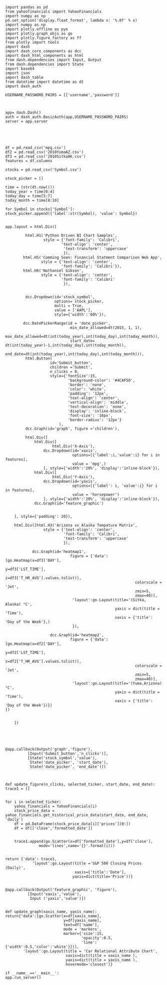 
    import pandas as pd
    from yahoofinancials import YahooFinancials
    import numpy as np
    pd.set_option('display.float_format', lambda x: '%.0f' % x)
    import numpy as np
    import plotly.offline as pyo
    import plotly.graph_objs as go
    import plotly.figure_factory as ff
    from plotly import tools
    import dash 
    import dash_core_components as dcc
    import dash_html_components as html
    from dash.dependencies import Input, Output
    from dash.dependencies import State
    import base64
    import json
    import dash_table
    from datetime import datetime as dt
    import dash_auth

    USERNAME_PASSWORD_PAIRS = [['username','password']]



    app= dash.Dash()
    auth = dash_auth.BasicAuth(app,USERNAME_PASSWORD_PAIRS)
    server = app.server





    df = pd.read_csv('mpg.csv')
    df2 = pd.read_csv('2010YumaAZ.csv')
    df3 = pd.read_csv('2010SitkaAK.csv')
    features = df.columns

    stocks = pd.read_csv('Symbol.csv')

    stock_picker = []

    time = (str(dt.now()))
    today_year = time[0:4]
    today_day = time[5:7]
    today_month = time[8:10] 

    for Symbol in stocks['Symbol']:
    stock_picker.append({'label':str(Symbol), 'value': Symbol})


    app.layout = html.Div([
             
             html.H1('Python Driven BI Chart Samples',
                     style = {'font-family': 'Calibri',
                             'text-align': 'center',
                              'text-transform': 'uppercase'
                              }),
            html.H5('Comming Soon: Financial Statment Comparison Web App',
                    style = {'text-align': 'center',
                             'font-family': 'Calibri'}),
            html.H6('Nathaniel Gibson',
                    style = {'text-align': 'center',
                             'font-family': 'Calibri'
                              }),
             
             
             dcc.Dropdown(id='stock_symbol', 
                          options= stock_picker,
                          multi = True,
                          value = ['AAPL'],
                          style={'width':'60%'}),
                          
            dcc.DatePickerRange(id = 'date_picker',
                                 min_date_allowed=dt(2015, 1, 1),
                                 max_date_allowed=dt(int(today_year),int(today_day),int(today_month)),
                                 start_date= dt(int(today_year)-1,int(today_day),int(today_month)),
                                 end_date=dt(int(today_year),int(today_day),int(today_month))),
             html.Button(
                        id='Submit_button',
                        children ='Submit',
                        n_clicks = 0,
                        style={'fontSize':15,
                                'background-color': '#4CAF50',
                                'border': 'none',
                                'color': 'white',
                                'padding': '12px',
                                'text-align': 'center',
                                'vertical-align': 'middle',
                                'text-decoration': 'none',
                                'display': 'inline-block',
                                'font-size': '16px',
                                'border-radius': '12px'}
                            ),
             dcc.Graph(id='graph', figure ='children'),
             
             html.Div([
                 html.Div([
                         html.Div('X-Axis'),
                     dcc.Dropdown(id='xaxis',
                                  options=[{'label':i,'value':i} for i in features],
                                  value = 'mpg',)
                     ], style={'width':'20%', 'display':'inline-block'}),
                 html.Div([
                         html.Div('Y-Axis'),
                     dcc.Dropdown(id='yaxis',
                                  options=[{'label': i, 'value':i} for i in features],
                                  value = 'horsepower')
                     ], style={'width':'20%', 'display':'inline-block'}),
                 dcc.Graph(id='feature_graphic')
             
        
        ], style={'padding': 20}),
                     
        html.Div([html.H3('Arizona vs Alaska Tempature Matrix',
                     style = {'text-align': 'center',
                              'font-family': 'Calibri',
                              'text-transform': 'uppercase'
                              }),
                
                dcc.Graph(id='heatmap1',
                                 figure = {'data':[go.Heatmap(x=df3['DAY'],
                                                              y=df3['LST_TIME'],
                                                              z=df3['T_HR_AVG'].values.tolist(),
                                                              colorscale = 'Jet', 
                                                              zmin=5,
                                                              zmax=40)],
                                  'layout':go.Layout(title='(Sitka, Alaska) °C',
                                                     yaxis = dict(title = 'Time'),
                                                     xaxis = {'title': 'Day of the Week'},)
                                  }),
                       
                        dcc.Graph(id='heatmap2',
                                 figure = {'data':[go.Heatmap(x=df2['DAY'],
                                                              y=df2['LST_TIME'],
                                                              z=df2['T_HR_AVG'].values.tolist(),
                                                              colorscale = 'Jet', 
                                                              zmin=5,
                                                              zmax=40)],
                                  'layout':go.Layout(title='(Yuma,Arizona) °C',
                                                     yaxis = dict(title = 'Time'),
                                                     xaxis = {'title': 'Day of the Week'})})
    ])
             
                          
        ])
    




    @app.callback(Output('graph','figure'),
              [Input('Submit_button','n_clicks')],
              [State('stock_symbol','value'),
               State('date_picker', 'start_date'),
               State('date_picker', 'end_date')])



    def update_figure(n_clicks, selected_ticker, start_date, end_date):
    trace1 = []
    
    
    for i in selected_ticker:
        yahoo_financials = YahooFinancials(i)
        stock_price_data = yahoo_financials.get_historical_price_data(start_date, end_date, 'daily')
        df = pd.DataFrame(stock_price_data[i]['prices'][0:])
        df = df[['close','formatted_date']]
        
        
        trace1.append(go.Scatter(x=df['formatted_date'],y=df['close'],
                   mode='lines',name='{}'.format(i)))
    
        
    return {'data': trace1, 
                'layout':go.Layout(title ='S&P 500 Closing Prices (Daily)',
                                   xaxis={'title':'Date'},
                                  yaxis=dict(title='Price'))}
            
                     
    @app.callback(Output('feature_graphic', 'figure'),
              [Input('xaxis','value'),
               Input ('yaxis','value')]) 

                   
    def update_graph(xaxis_name, yaxis_name):
    return{'data':[go.Scatter(x=df[xaxis_name], 
                              y=df[yaxis_name],
                              text=df['name'],
                              mode = 'markers',
                              marker={'size':15,
                                      'opacity':0.5,
                                      'line':{'width':0.5,'color':'white'}})],
            'layout':go.Layout(title = 'Car Relational Attribute Chart',
                               xaxis=dict(title = xaxis_name ),
                               yaxis=dict(title = yaxis_name ),
                               hovermode='closest')}
            
    if __name__=='__main__':
    app.run_server()
